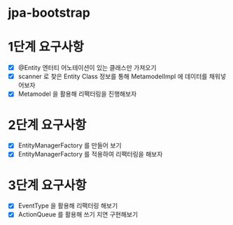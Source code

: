 # jpa-bootstrap

# 1단계 요구사항

- [x] @Entity 엔터티 어노테이션이 있는 클래스만 가져오기
- [x] scanner 로 찾은 Entity Class 정보를 통해 MetamodelImpl 에 데이터를 채워넣어보자
- [x] Metamodel 을 활용해 리팩터링을 진행해보자

# 2단계 요구사항

- [x] EntityManagerFactory 를 만들어 보기
- [x] EntityManagerFactory 를 적용하여 리팩터링을 해보자

# 3단계 요구사항

- [x] EventType 을 활용해 리팩터링 해보기
- [x] ActionQueue 를 활용해 쓰기 지연 구현해보기